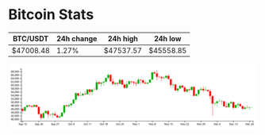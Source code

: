 # Bitcoin Stats

BTC/USDT|24h change|24h high|24h low|
|---|---|---|---|
|$47008.48|1.27%|$47537.57|$45558.85|

<img src="./chart.svg">
